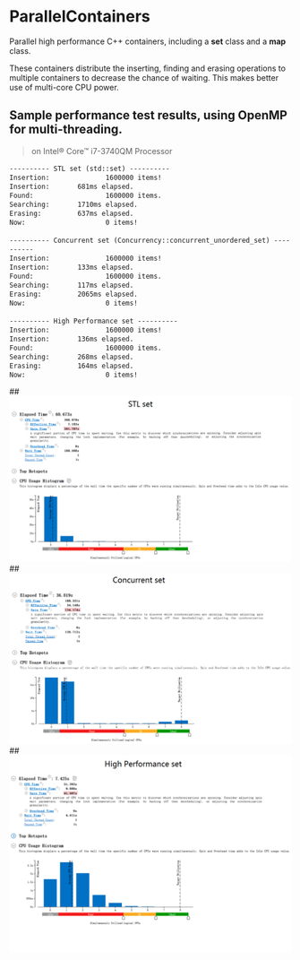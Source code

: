 # ParallelContainers
Parallel high performance C++ containers, including a **set** class and a **map** class.

These containers distribute the inserting, finding and erasing operations to multiple containers to decrease the chance of waiting. This makes better use of multi-core CPU power.

## Sample performance test results, using OpenMP for multi-threading.
> on Intel® Core™ i7-3740QM Processor

```
---------- STL set (std::set) ----------
Insertion:              1600000 items!
Insertion:       681ms elapsed.
Found:                  1600000 items.
Searching:       1710ms elapsed.
Erasing:         637ms elapsed.
Now:                    0 items!

---------- Concurrent set (Concurrency::concurrent_unordered_set) ----------
Insertion:              1600000 items!
Insertion:       133ms elapsed.
Found:                  1600000 items.
Searching:       117ms elapsed.
Erasing:         2065ms elapsed.
Now:                    0 items!

---------- High Performance set ----------
Insertion:              1600000 items!
Insertion:       136ms elapsed.
Found:                  1600000 items.
Searching:       268ms elapsed.
Erasing:         164ms elapsed.
Now:                    0 items!
```


##![STL set](https://github.com/huxia1124/ParallelContainers/blob/master/SampleResults/stl_set.png)
##![Concurrent set](https://github.com/huxia1124/ParallelContainers/blob/master/SampleResults/concurrent_set.png)
##![High Performance set](https://github.com/huxia1124/ParallelContainers/blob/master/SampleResults/high_performance_set.png)

